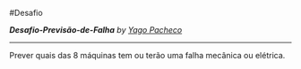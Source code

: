 #Desafio

***Desafio-Previsão-de-Falha***
*by [Yago Pacheco](https://www.linkedin.com/in/yago-pacheco-de-aquino-958881183/)*

---

Prever quais das 8 máquinas tem ou terão uma falha mecânica ou elétrica.
